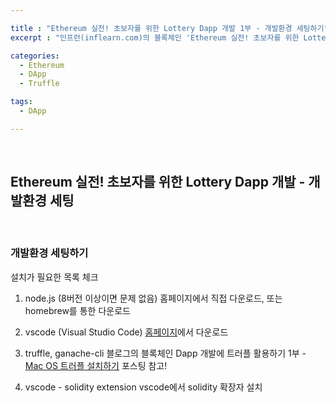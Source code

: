 ```yaml
---

title : "Ethereum 실전! 초보자를 위한 Lottery Dapp 개발 1부 - 개발환경 세팅하기"
excerpt : "인프런(inflearn.com)의 블록체인 'Ethereum 실전! 초보자를 위한 Lottery Dapp 개발' 강의를 수강하며 정리한 포스팅. Truffle project 세팅부터 Lottery 개발, UI 까지의 과정을 포함한다."

categories:
  - Ethereum
  - DApp
  - Truffle

tags:
  - DApp

---
```


<br/>

Ethereum 실전! 초보자를 위한 Lottery Dapp 개발 - 개발환경 세팅
-------------------

<br/>

### 개발환경 세팅하기

설치가 필요한 목록 체크

1. node.js (8버전 이상이면 문제 없음)
홈페이지에서 직접 다운로드, 또는 homebrew를 통한 다운로드

2. vscode (Visual Studio Code)
[홈페이지](https://code.visualstudio.com/)에서 다운로드

3. truffle, ganache-cli
블로그의 블록체인 Dapp 개발에 트러플 활용하기 1부 - [Mac OS 트러플 설치하기](https://chaenchaen-dev.github.io/truffle/blockchain/react/dapp/Dapp-Truffle-blockchain-basic-1/) 포스팅 참고!

4. vscode - solidity extension
vscode에서 solidity 확장자 설치
